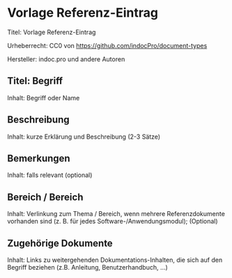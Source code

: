 # Vorlage Referenz-Eintrag
Titel: Vorlage Referenz-Eintrag

Urheberrecht: CC0 von https://github.com/indocPro/document-types

Hersteller: indoc.pro und andere Autoren


## Titel: Begriff <a name="title"></a>
Inhalt: Begriff oder Name

## Beschreibung <a name="description"></a>
Inhalt: kurze Erklärung und Beschreibung (2-3 Sätze)

## Bemerkungen <a name="remarks"></a>
Inhalt: falls relevant (optional)

## Bereich / Bereich <a name="concept"></a>
Inhalt: Verlinkung zum Thema / Bereich, wenn mehrere Referenzdokumente vorhanden sind (z. B. für jedes Software-/Anwendungsmodul); (Optional)

## Zugehörige Dokumente <a name="related"></a>
Inhalt: Links zu weitergehenden Dokumentations-Inhalten, die sich auf den Begriff beziehen (z.B. Anleitung, Benutzerhandbuch, ...)
